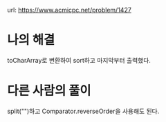 url: https://www.acmicpc.net/problem/1427

# 나의 해결

toCharArray로 변환하여 sort하고 마지막부터 출력했다.

# 다른 사람의 풀이

split("")하고 Comparator.reverseOrder을 사용해도 된다.
